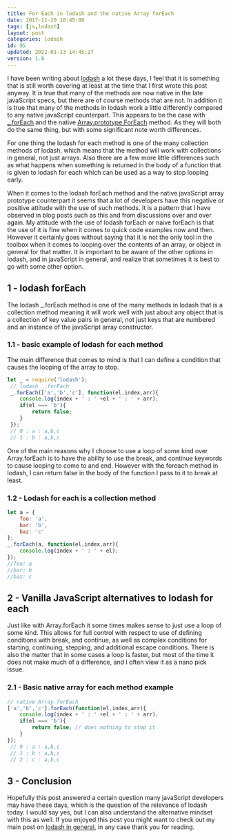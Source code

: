 ```yaml
---
title: For Each in lodash and the native Array forEach
date: 2017-11-20 10:45:00
tags: [js,lodash]
layout: post
categories: lodash
id: 95
updated: 2022-01-13 14:45:27
version: 1.8
---
```


I have been writing about [lodash](https://lodash.com/) a lot these days, I feel that it is something that is still worth covering at least at the time that I first wrote this post anyway. It is true that many of the methods are now native in the late javaScript specs, but there are of course methods that are not. In addition it is true that many of the methods in lodash work a little differently compared to any native javaScript counterpart. This appears to be the case with [\_.forEach](https://lodash.com/docs/4.17.4#forEach) and the native [Array.prototype.ForEach](/2019/02/16/js-javascript-foreach/) method. As they will both do the same thing, but with some significant note worth differences.

For one thing the lodash for each method is one of the many collection methods of lodash, which means that the method will work with collections in general, not just arrays. Also there are a few more little differences such as what happens when something is returned in the body of a function that is given to lodash for each which can be used as a way to stop looping early.

When it comes to the lodash forEach method and the native javaScript array prototype counterpart it seems that a lot of developers have this negative or positive attitude with the use of such methods. It is a pattern that I have observed in blog posts such as this and from discussions over and over again. My attitude with the use of lodash forEach or naive forEach is that the use of it is fine when it comes to quick code examples now and then. However it certainly goes without saying that it is not the only tool in the toolbox when it comes to looping over the contents of an array, or object in general for that matter. It is important to be aware of the other options in lodash, and in javaScript in general, and realize that sometimes it is best to go with some other option.

<!-- more -->

## 1 - lodash forEach

The lodash \_.forEach method is one of the many methods in lodash that is a collection method meaning it will work well with just about any object that is a collection of key value pairs in general, not just keys that are numbered and an instance of the javaScript array constructor.

### 1.1 - basic example of lodash for each method

The main difference that comes to mind is that I can define a condition that causes the looping of the array to stop.

```js
let _ = require('lodash');
 // lodash _.forEach
 _.forEach(['a','b','c'], function(el,index,arr){
    console.log(index + ' : ' +el + ' : ' + arr);
    if(el === 'b'){
        return false;
    }
 });
 // 0 : a : a,b,c
 // 1 : b : a,b,c
```

One of the main reasons why I choose to use a loop of some kind over Array.forEach is to have the ability to use the break, and continue keywords to cause looping to come to and end. However with the foreach method in lodash, I can return false in the body of the function I pass to it to break at least.

### 1.2 - Lodash for each is a collection method

```js
let a = {
    foo: 'a',
    bar: 'b',
    baz: 'c'
};
_.forEach(a, function(el,index,arr){
    console.log(index + ' : ' + el);
});
//foo: a
//bar: b
//baz: c
```

## 2 - Vanilla JavaScript alternatives to lodash for each


Just like with Array.forEach it some times makes sense to just use a loop of some kind. This allows for full control with respect to use of defining conditions with break, and continue, as well as complex conditions for starting, continuing, stepping, and additional escape conditions. There is also the matter that in some cases a loop is faster, but most of the time it does not make much of a difference, and I often view it as a nano pick issue.

### 2.1 - Basic native array for each method example

```js
// native Array.forEach
['a','b','c'].forEach(function(el,index,arr){
    console.log(index + ' : ' +el + ' : ' + arr);
    if(el === 'b'){
        return false; // does nothing to stop it
    }
});
 // 0 : a : a,b,c
 // 1 : b : a,b,c
 // 2 : c : a,b,c
```

## 3 - Conclusion

Hopefully this post answered a certain question many javaScript developers may have these days, which is the question of the relevance of lodash today. I would say yes, but I can also understand the alternative mindset with this as well. If you enjoyed this post you might want to check out my main post on [lodash in general](/2019/02/15/lodash/), in any case thank you for reading.